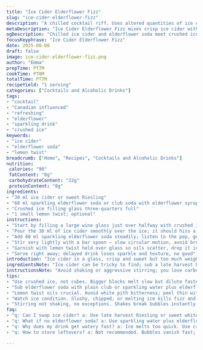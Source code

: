 ```yaml
---
title: "Ice Cider Elderflower Fizz"
slug: "ice-cider-elderflower-fizz"
description: "A chilled cocktail riff. Uses altered quantities of ice cider and elderflower soda. Replaces classic cider wine with dry sparkling white and elderflower syrup for brightness. Serves as a refreshing start or light drink. Includes crushed ice and a citrus twist optional. Simple, quick, with layered flavors. No em dash, just clean commas and semi-colons."
metaDescription: "Ice Cider Elderflower Fizz mixes crisp ice cider with sparkling elderflower soda, crushed ice, and a lemon twist; refreshing, light, with bright floral notes and soft bubbles."
ogDescription: "Chilled ice cider and elderflower soda meet crushed ice and zesty lemon twist. Stir gently, sip quick before bubbles vanish. Crisp, floral, lively flavors."
focusKeyphrase: "Ice Cider Elderflower Fizz"
date: 2025-08-08
draft: false
image: ice-cider-elderflower-fizz.png
author: "Emma"
prepTime: PT7M
cookTime: PT0M
totalTime: PT7M
recipeYield: "1 serving"
categories: ["Cocktails and Alcoholic Drinks"]
tags:
- "cocktail"
- "Canadian influenced"
- "refreshing"
- "elderflower"
- "sparkling drink"
- "crushed ice"
keywords:
- "ice cider"
- "elderflower soda"
- "lemon twist"
breadcrumb: ["Home", "Recipes", "Cocktails and Alcoholic Drinks"]
nutrition: 
 calories: "90"
 fatContent: "0g"
 carbohydrateContent: "22g"
 proteinContent: "0g"
ingredients:
- "30 ml ice cider or sweet Riesling"
- "60 ml sparkling elderflower soda or club soda with elderflower syrup"
- "Crushed ice filling glass three-quarters full"
- "1 small lemon twist; optional"
instructions:
- "Start by filling a large wine glass just over halfway with crushed ice — fresh from the freezer is best; gives that slow melt effect I like"
- "Pour the 30 ml of ice cider smoothly over the ice; it should hiss a little, that tiny fizz means fresh"
- "Add 60 ml sparkling elderflower soda steadily; listen to the pop, gentle bubbles rising like soft whispers"
- "Stir very lightly with a bar spoon – slow circular motion, avoid breaking bubbles, want to keep the effervescence"
- "Garnish with lemon twist held over glass so oils scatter, drop it in or hang on rim"
- "Serve right away; delayed drink loses sparkle and texture, no good"
introduction: "Ice cider in a glass, crisp and sweet but too much weighs down. Tried heavier pours, ends up syrupy and cloying. Lately, dialing back to 30 ml let the bright acidity sing. Elderflower soda? Swap it out for dry sparkling white with elderflower syrup — runs lighter, less sugary, but keeps floral top notes. Crushed ice preferred for faster chill, slower dilution than blocks. Stirring, not shaking — those bubbles are fragile, don’t want to lose the snap. Lemon twist? Almost always, adds that subtle zesty snap, cuts through sweetness without fuss; no need for complicated garnishes. Keeps it fresh, lively in the mouth. Works nicely with small bites — never just solo. Tried with a friend, who swore by plain sparkling water instead of soda, said it felt 'cleaner,' so tossing options. If in a rush and no ice cider? Sweet Riesling or late harvest white works. Adjust chill and sweetness to taste — the glass changes as ice melts, so sip quick; that’s luck and timing."
ingredientsNote: "Ice cider can be tricky to find; sub a late harvest Riesling or even a slightly sweet white wine. Elderflower soda — if missing, get plain club or sparkling water, add elderflower syrup manually for control over sweetness and floral punch. Crushed ice is king here — clear ice breaks slower and keeps the cocktail balanced longer. Whole ice cubes speed melt, watering down flavors. Lemon twist oils really matter: fresh zest, avoid white pith; use a vegetable peeler or fine grater. For vegan, check elderflower sodas for honey or non-vegan additives. If using elderflower syrup, add sparingly, syrup varies widely in sweetness. Play with ratios: more cider will weigh the drink down; more soda water opens it up but can dilute. Temperature is everything — warm glass, no bueno; chill glass or use a metal one if you want to slam cold right away. Finally, prepping your ice and soda in advance saves moments at serving — fizz waits for none."
instructionsNote: "Avoid shaking or aggressive stirring; you lose carbonation and texture. Pour liquids gently over ice to keep bubbles alive. Watch ice texture — already melting? Dump, dry ice is crucial to retain cold balance. Stir with slow circular motion, barely disturbing bubbles, about 5 seconds is enough. Garnishing with lemon twist is about oil spray, not just aesthetics; hold over glass and give a gentle twist for aroma release. Serve immediately: bubbles fade fast once poured — no long waits here. Tried using frozen elderflower cubes? Too much dilution, flavors vanish. Instead, keep ice pure and soda chilled. If drink gets watery, make smaller serves or stronger syrup additions. Watch timing: ice should be firm but not chipped or slushy, too fast melt spoils drink. Glass choice affects experience; delicate wine glasses are traditional, but sturdy stemless keep cool longer. All about balancing chill, bubble, and floral brightness at once."
tips:
- "Use crushed ice, not cubes. Bigger blocks melt slow but dilute faster in thin drinks. Crushed breaks slower, stays cold, keeps bubbles intact longer; always keep ice dry until use. Frozen ice cider or soda helps keep chill longer; warm glass kills sparkle fast. When stirring, go slow circular. Flick wrists, don’t whip. Bubbles delicate. Less air in mix keeps fizz alive and fresh aromas floating."
- "Sub elderflower soda with plain club or sparkling water plus elderflower syrup if needed. Syrup sweetness varies — add sparingly. Syrup temp matters; cold dissolves slower — stir gently to avoid foam. For iced Riesling, why not? Sweetness and acidity change drink texture. Not ice cider? Late harvest white also works but heaviness eats bubbles. Play with ratios to keep floral notes bright but not syrupy or flat."
- "Lemon twist oils crucial. Avoid white pith bitterness; peel thin with peeler or microplane zest. Hold peel over glass, twist hard enough for oils to spray on surface; drop in or hang on rim for aroma. These oils cut sweetness almost immediately; no extra garnish needed. Adding lemon at end keeps cold and scent fresh; put too soon and oils dissipate or juice ruins balance."
- "Watch ice condition. Slushy, chipped, or melting ice kills fizz and cool down. Always dump old ice. Clear ice preferred. Cloudy, soft ice melts too fast, waters down flavor. Pre-chilling mixing glass or wine glass helps; warm glass sucks sparkle. Metal glasses slam cold but change perception — choice depends on feel you want. Timing from pouring to drinking matters: bubbles start soft crackle, end with quiet fizz on tongue."
- "Stirring not shaking, no exceptions. Shakes break bubbles instantly and lose soft whisper pop sound. Gentle motion with bar spoon, slow circle about 5 seconds or less. Stop before bubbles turn foam. Bubbles mean freshness. Bubble loss equals dull taste. Pour liquids over ice smoothly. Sudden splash breaks bubbles, sounds kill charm. Serving fast holds texture and mouthfeel. Delays mean watery, dull mouth and flat scent."
faq:
- "q: Can I swap ice cider? a: Use late harvest Riesling or sweet white. Different acid and sugar levels. Weight shifts, can lose bright zing but still work. Elderflower syrup helps balance sweetness. Keep chilled to keep fizz."
- "q: What if no elderflower soda? a: Use sparkling water plus elderflower syrup; control sweetness better. Syrup too much ruins bubbles. Alternatives? Dry sparkling white also okay but flavor lighter. Play with quantities to avoid drowning cider flavor."
- "q: Why does my drink get watery fast? a: Ice melts too quick. Use crushed ice, clear ice if possible. Dump slushy ice before pouring. Glass temp too warm. Stir gently only, no shaking. Serve immediately after preparation. Smaller serves if needed to maintain taste integrity."
- "q: How to store leftovers? a: Not recommended. Bubbles vanish fast; if kept, store covered fridge chilled, no stirring. Use soon or lose fizz and aroma. Could pour over fresh ice again but dilute more. Better to make fresh each time."

---
```

